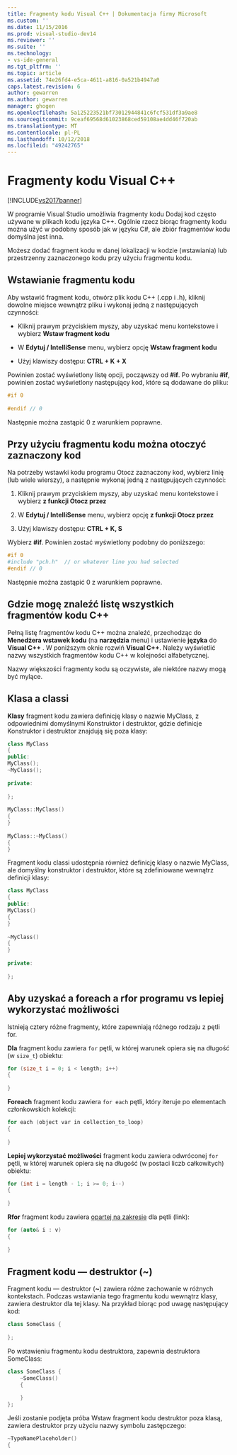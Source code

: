 ```yaml
---
title: Fragmenty kodu Visual C++ | Dokumentacja firmy Microsoft
ms.custom: ''
ms.date: 11/15/2016
ms.prod: visual-studio-dev14
ms.reviewer: ''
ms.suite: ''
ms.technology:
- vs-ide-general
ms.tgt_pltfrm: ''
ms.topic: article
ms.assetid: 74e26fd4-e5ca-4611-a816-0a521b4947a0
caps.latest.revision: 6
author: gewarren
ms.author: gewarren
manager: ghogen
ms.openlocfilehash: 5a125223521bf73012944841c6fcf531df3a9ae8
ms.sourcegitcommit: 9ceaf69568d61023868ced59108ae4dd46f720ab
ms.translationtype: MT
ms.contentlocale: pl-PL
ms.lasthandoff: 10/12/2018
ms.locfileid: "49242765"
---
```

# <a name="visual-c-code-snippets"></a>Fragmenty kodu Visual C++
[!INCLUDE[vs2017banner](../includes/vs2017banner.md)]

W programie Visual Studio umożliwia fragmenty kodu Dodaj kod często używane w plikach kodu języka C++. Ogólnie rzecz biorąc fragmenty kodu można użyć w podobny sposób jak w języku C#, ale zbiór fragmentów kodu domyślna jest inna.  
  
 Możesz dodać fragment kodu w danej lokalizacji w kodzie (wstawiania) lub przestrzenny zaznaczonego kodu przy użyciu fragmentu kodu.  
  
## <a name="inserting-a-code-snippet"></a>Wstawianie fragmentu kodu  
 Aby wstawić fragment kodu, otwórz plik kodu C++ (.cpp i .h), kliknij dowolne miejsce wewnątrz pliku i wykonaj jedną z następujących czynności:  
  
-   Kliknij prawym przyciskiem myszy, aby uzyskać menu kontekstowe i wybierz **Wstaw fragment kodu**  
  
-   W **Edytuj / IntelliSense** menu, wybierz opcję **Wstaw fragment kodu**  
  
-   Użyj klawiszy dostępu: **CTRL + K + X**  
  
 Powinien zostać wyświetlony listę opcji, począwszy od **#if**. Po wybraniu **#if**, powinien zostać wyświetlony następujący kod, które są dodawane do pliku:  
  
```cpp  
#if 0  
  
#endif // 0  
```  
  
 Następnie można zastąpić 0 z warunkiem poprawne.  
  
## <a name="using-a-code-snippet-to-surround-selected-code"></a>Przy użyciu fragmentu kodu można otoczyć zaznaczony kod  
 Na potrzeby wstawki kodu programu Otocz zaznaczony kod, wybierz linię (lub wiele wierszy), a następnie wykonaj jedną z następujących czynności:  
  
1.  Kliknij prawym przyciskiem myszy, aby uzyskać menu kontekstowe i wybierz **z funkcji Otocz przez**  
  
2.  W **Edytuj / IntelliSense** menu, wybierz opcję **z funkcji Otocz przez**  
  
3.  Użyj klawiszy dostępu: **CTRL + K, S**  
  
 Wybierz **#if**. Powinien zostać wyświetlony podobny do poniższego:  
  
```cpp  
#if 0  
#include "pch.h"  // or whatever line you had selected  
#endif // 0  
```  
  
 Następnie można zastąpić 0 z warunkiem poprawne.  
  
## <a name="where-can-i-find-a-complete-list-of-the-c-code-snippets"></a>Gdzie mogę znaleźć listę wszystkich fragmentów kodu C++  
 Pełną listę fragmentów kodu C++ można znaleźć, przechodząc do **Menedżera wstawek kodu** (na **narzędzia** menu) i ustawienie **języka** do **Visual C++** . W poniższym oknie rozwiń **Visual C++**. Należy wyświetlić nazwy wszystkich fragmentów kodu C++ w kolejności alfabetycznej.  
  
 Nazwy większości fragmenty kodu są oczywiste, ale niektóre nazwy mogą być mylące.  
  
## <a name="class-vs-classi"></a>Klasa a classi  
 **Klasy** fragment kodu zawiera definicję klasy o nazwie MyClass, z odpowiednimi domyślnymi Konstruktor i destruktor, gdzie definicje Konstruktor i destruktor znajdują się poza klasy:  
  
```cpp  
class MyClass  
{  
public:  
MyClass();  
~MyClass();  
  
private:  
  
};  
  
MyClass::MyClass()  
{  
}  
  
MyClass::~MyClass()  
{  
}  
```  
  
 Fragment kodu classi udostępnia również definicję klasy o nazwie MyClass, ale domyślny konstruktor i destruktor, które są zdefiniowane wewnątrz definicji klasy:  
  
```cpp  
class MyClass  
{  
public:  
MyClass()  
{  
}  
  
~MyClass()  
{  
}  
  
private:  
  
};  
```  
  
## <a name="for-vs-foreach-vs-forr-vs-rfor"></a>Aby uzyskać a foreach a rfor programu vs lepiej wykorzystać możliwości  
 Istnieją cztery różne fragmenty, które zapewniają różnego rodzaju z pętli for.  
  
 **Dla** fragment kodu zawiera `for` pętli, w której warunek opiera się na długość (w `size_t`) obiektu:  
  
```cpp  
for (size_t i = 0; i < length; i++)  
{  
  
}  
```  
  
 **Foreach** fragment kodu zawiera `for each` pętli, który iteruje po elementach członkowskich kolekcji:  
  
```cpp  
for each (object var in collection_to_loop)  
{  
  
}  
```  
  
 **Lepiej wykorzystać możliwości** fragment kodu zawiera odwróconej `for` pętli, w której warunek opiera się na długość (w postaci liczb całkowitych) obiektu:  
  
```cpp  
for (int i = length - 1; i >= 0; i--)  
{  
  
}  
```  
  
 **Rfor** fragment kodu zawiera [opartej na zakresie](http://msdn.microsoft.com/library/5750ba1d-ba48-4236-a923-e32de8345c2d) dla pętli (link):  
  
```cpp  
for (auto& i : v)  
{  
  
}  
```  
  
## <a name="the-destructor-snippet-"></a>Fragment kodu — destruktor (~)  
 Fragment kodu — destruktor (**~**) zawiera różne zachowanie w różnych kontekstach. Podczas wstawiania tego fragmentu kodu wewnątrz klasy, zawiera destruktor dla tej klasy. Na przykład biorąc pod uwagę następujący kod:  
  
```cpp  
class SomeClass {  
  
};  
```  
  
 Po wstawieniu fragmentu kodu destruktora, zapewnia destruktora SomeClass:  
  
```cpp  
class SomeClass {  
    ~SomeClass()  
    {  
  
    }  
};  
```  
  
 Jeśli zostanie podjęta próba Wstaw fragment kodu destruktor poza klasą, zawiera destruktor przy użyciu nazwy symbolu zastępczego:  
  
```cpp  
~TypeNamePlaceholder()  
{  
  
```



